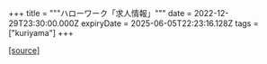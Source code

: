 +++
title = """ハローワーク「求人情報」"""
date = 2022-12-29T23:30:00.000Z
expiryDate = 2025-06-05T22:23:16.128Z
tags = ["kuriyama"]
+++


[[source]](https://www.town.kuriyama.hokkaido.jp/soshiki/51/20382.html)

